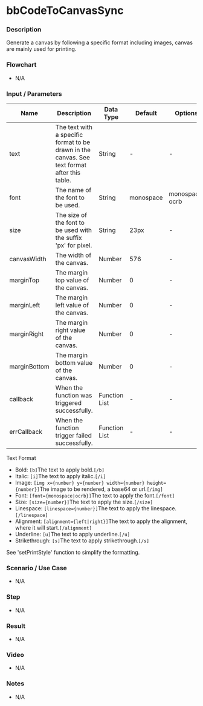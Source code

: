 # bbCodeToCanvasSync

### Description

Generate a canvas by following a specific format including images, canvas are mainly used for printing.

### Flowchart

- N/A

### Input / Parameters

| Name | Description | Data Type | Default | Options | Required |
| ------ | ------ | ------ | ------ | ------ | ------ |
| text | The text with a specific format to be drawn in the canvas. See text format after this table. | String | - | - | No |
| font | The name of the font to be used. | String | monospace | monospace, ocrb | No | 
| size | The size of the font to be used with the suffix 'px' for pixel. | String | 23px | - | No | 
| canvasWidth | The width of the canvas. | Number | 576 | - | No | 
| marginTop | The margin top value of the canvas. | Number | 0 | - | No | 
| marginLeft | The margin left value of the canvas. | Number | 0 | - | No | 
| marginRight | The margin right value of the canvas. | Number | 0 | - | No | 
| marginBottom | The margin bottom value of the canvas. | Number | 0 | - | No | 
| callback | When the function was triggered successfully. | Function List | - | - | No | 
| errCallback | When the function trigger failed successfully. | Function List | - | - | No | 

Text Format
- Bold: ```[b]```The text to apply bold.```[/b]```
- Italic: ```[i]```The text to apply italic.```[/i]```
- Image: ```[img x={number} y={number} width={number} height={number}]```The image to be rendered, a base64 or url.```[/img]```
- Font: ```[font={monospace|ocrb}]```The text to apply the font.```[/font]```
- Size: ```[size={number}]```The text to apply the size.```[/size]```
- Linespace: ```[linespace={number}]```The text to apply the linespace.```[/linespace]```
- Alignment: ```[alignment={left|right}]```The text to apply the alignment, where it will start.```[/alignment]```
- Underline: ```[u]```The text to apply underline.```[/u]```
- Strikethrough: ```[s]```The text to apply strikethrough.```[/s]```

See 'setPrintStyle' function to simplify the formatting.

### Scenario / Use Case

- N/A

### Step

- N/A

### Result

- N/A

### Video

- N/A

### Notes

- N/A